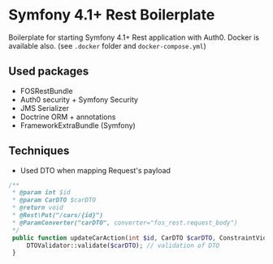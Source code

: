 # Symfony 4.1+ Rest Boilerplate
Boilerplate for starting Symfony 4.1+ Rest application with Auth0.
Docker is available also. (see `.docker` folder and `docker-compose.yml`)

## Used packages

- FOSRestBundle
- Auth0 security + Symfony Security
- JMS Serializer
- Doctrine ORM + annotations
- FrameworkExtraBundle (Symfony)

## Techniques
- Used DTO when mapping Request's payload
```php    
/**
 * @param int $id
 * @param CarDTO $carDTO
 * @return void
 * @Rest\Put("/cars/{id}")
 * @ParamConverter("carDTO", converter="fos_rest.request_body")
 */
 public function updateCarAction(int $id, CarDTO $carDTO, ConstraintViolationListInterface $validationErrors) {
     DTOValidator::validate($carDTO); // validation of DTO
 }
```